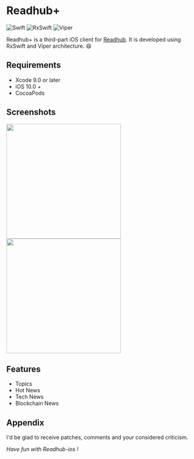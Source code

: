Readhub+
=====

![Swift](https://img.shields.io/badge/Swift-5-orange.svg) ![RxSwift](https://img.shields.io/badge/RxSwift-5.0-green.svg) ![Viper](https://img.shields.io/badge/Viper-architecture-blue.svg)

Readhub+ is a third-part iOS client for [Readhub](https://readhub.cn/). It is developed using RxSwift and Viper architecture. 😄

Requirements
--------

- Xcode 9.0 or later
- iOS 10.0 +
- CocoaPods

Screenshots
--------

<img src="https://user-images.githubusercontent.com/1510976/68538472-eb4be080-03af-11ea-98f0-b9152b9c1c9d.png" width="300">  <img src="https://user-images.githubusercontent.com/1510976/68538477-f4d54880-03af-11ea-8855-3d0412fbbfcb.png" width="300">

Features
--------

- Topics
- Hot News
- Tech News
- Blockchain News

Appendix
--------

I'd be glad to receive patches,
comments and your considered criticism.

_Have fun with Readhub-ios !_